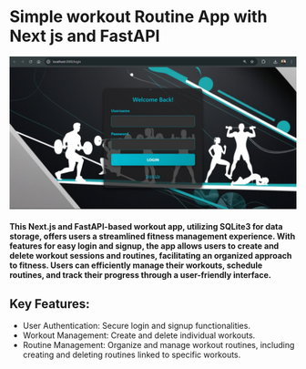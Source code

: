 # Simple workout Routine App with Next js and FastAPI
![shot](https://github.com/kira23j/FastReactX/blob/main/02.%20Simple-Routine%20FastAPI%20%26%20Next.js/_screenshots/1.JPG)
#### This Next.js and FastAPI-based workout app, utilizing SQLite3 for data storage, offers users a streamlined fitness management experience. With features for easy login and signup, the app allows users to create and delete workout sessions and routines, facilitating an organized approach to fitness. Users can efficiently manage their workouts, schedule routines, and track their progress through a user-friendly interface.

## Key Features:

- User Authentication: Secure login and signup functionalities.
- Workout Management: Create and delete individual workouts.
- Routine Management: Organize and manage workout routines, including creating and deleting routines linked to specific workouts.

